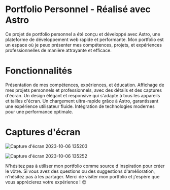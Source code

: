 # Portfolio Personnel - Réalisé avec Astro

Ce projet de portfolio personnel a été conçu et développé avec Astro, une plateforme de développement web rapide et performante. Mon portfolio est un espace où je peux présenter mes compétences, projets, et expériences professionnelles de manière attrayante et efficace.



# Fonctionnalités
Présentation de mes compétences, expériences, et éducation.
Affichage de mes projets personnels et professionnels, avec des détails et des captures d'écran.
Un design élégant et responsive qui s'adapte à tous les appareils et tailles d'écran.
Un chargement ultra-rapide grâce à Astro, garantissant une expérience utilisateur fluide.
Intégration de technologies modernes pour une performance optimale.

# Captures d'écran
![Capture d'écran 2023-10-06 135203](https://github.com/YoanBuscail/portfolio/assets/131248915/3803e60e-6ff7-45ef-bea8-3f9e8b424c7a)

![Capture d'écran 2023-10-06 135252](https://github.com/YoanBuscail/portfolio/assets/131248915/c211fe3f-62b0-417c-9dfa-b23fce802a99)




N'hésitez pas à utiliser mon portfolio comme source d'inspiration pour créer le vôtre. Si vous avez des questions ou des suggestions d'amélioration, n'hésitez pas à les partager. Merci de visiter mon portfolio et j'espère que vous apprécierez votre expérience ! 😊
